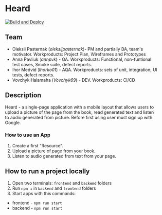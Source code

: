 # Heard
[![Build and Deploy](https://github.com/Vovchyk69/BeeGargen/actions/workflows/ci.yml/badge.svg?branch=dev-ci)](https://github.com/Vovchyk69/BeeGargen/actions/workflows/ci.yml)

## Team
- Oleksii Pasternak (*oleksijpasternak*)- PM and partially BA, team's motivator. Workproducts: Project Plan, Wireframes and Prototypes 
- Anna Pavliuk (*annpvk*) - QA. Workproducts: Functional, non-funtional test cases, Smoke suite, defect reports.
- Ihor Medvid (*Ihorko01*) - AQA. Workproducts: sets of unit, integration, UI tests, defect reports.
- Vovchyk Halamaha (*Vovchyk69*) - DEV. Workproducts: CI/CD

## Description
Heard - a single-page application with a mobile layout that allows users to upload a picture of the page from the book, read generated text and listen to audio generated from picture. Before first using user must sign up with Google.
### How to use an App
1. Create a first "Resource".
2. Upload a picture of page from your book.
3. Listen to audio generated from text from your page.

## How to run a project locally
1. Open two terminals: `frontend` and `backend` folders
2. Run `npm i` in `backend` and `frontend` folders
3. Start apps with this commands:
  - frontend - `npm run start`
  - backend - `npm run start`
